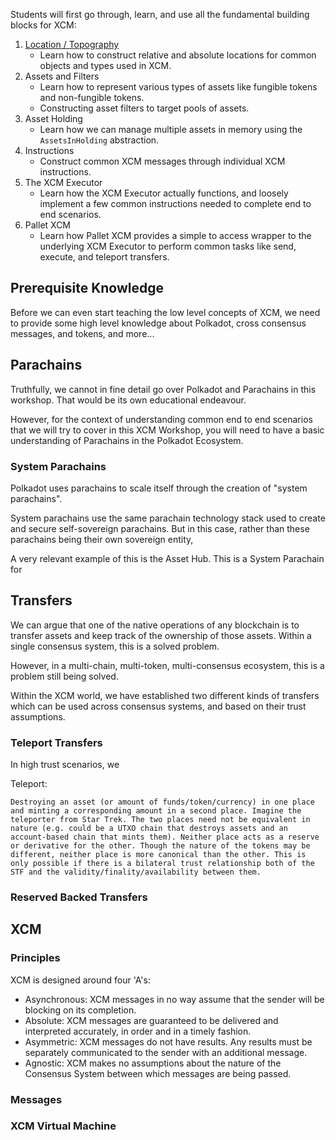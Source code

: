 Students will first go through, learn, and use all the fundamental building blocks for XCM:

1. [Location / Topography](location.md)
	- Learn how to construct relative and absolute locations for common objects and types used in XCM.
2. Assets and Filters
	- Learn how to represent various types of assets like fungible tokens and non-fungible tokens.
	- Constructing asset filters to target pools of assets.
3. Asset Holding
	- Learn how we can manage multiple assets in memory using the `AssetsInHolding` abstraction.
4. Instructions
	- Construct common XCM messages through individual XCM instructions.
5. The XCM Executor
	- Learn how the XCM Executor actually functions, and loosely implement a few common instructions needed to complete end to end scenarios.
6. Pallet XCM
	- Learn how Pallet XCM provides a simple to access wrapper to the underlying XCM Executor to perform common tasks like send, execute, and teleport transfers.


## Prerequisite Knowledge

Before we can even start teaching the low level concepts of XCM, we need to provide some high level knowledge about Polkadot, cross consensus messages, and tokens, and more...

## Parachains

Truthfully, we cannot in fine detail go over Polkadot and Parachains in this workshop. That would be its own educational endeavour.

However, for the context of understanding common end to end scenarios that we will try to cover in this XCM Workshop, you will need to have a basic understanding of Parachains in the Polkadot Ecosystem.

### System Parachains

Polkadot uses parachains to scale itself through the creation of "system parachains".

System parachains use the same parachain technology stack used to create and secure self-sovereign parachains. But in this case, rather than these parachains being their own sovereign entity,

A very relevant example of this is the Asset Hub. This is a System Parachain for

## Transfers

We can argue that one of the native operations of any blockchain is to transfer assets and keep track of the ownership of those assets. Within a single consensus system, this is a solved problem.

However, in a multi-chain, multi-token, multi-consensus ecosystem, this is a problem still being solved.

Within the XCM world, we have established two different kinds of transfers which can be used across consensus systems, and based on their trust assumptions.

### Teleport Transfers

In high trust scenarios, we

Teleport:

	Destroying an asset (or amount of funds/token/currency) in one place and minting a corresponding amount in a second place. Imagine the teleporter from Star Trek. The two places need not be equivalent in nature (e.g. could be a UTXO chain that destroys assets and an account-based chain that mints them). Neither place acts as a reserve or derivative for the other. Though the nature of the tokens may be different, neither place is more canonical than the other. This is only possible if there is a bilateral trust relationship both of the STF and the validity/finality/availability between them.

### Reserved Backed Transfers

## XCM

### Principles

XCM is designed around four 'A's:

- Asynchronous: XCM messages in no way assume that the sender will be blocking on its completion.
- Absolute: XCM messages are guaranteed to be delivered and interpreted accurately, in order and in a timely fashion.
- Asymmetric: XCM messages do not have results. Any results must be separately communicated to the sender with an additional message.
- Agnostic: XCM makes no assumptions about the nature of the Consensus System between which messages are being passed.

### Messages

### XCM Virtual Machine
